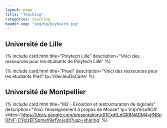 ```yaml
---
layout: page
title: "Teaching"
categories: teaching
header-img: "img/bg/keyboard.jpg"
---
```


## Université de Lille

{% include card.html
    title="Polytech Lille"
    description="Voici des ressources pour les étudiants de Polytech Lille"
%}

{% include card.html
    title="Preel"
    description="Voici des ressources pour les étudiants Prell"
    tp='lille/JeuDeCarte'
%}

## Université de Montpellier

{% include card.html
    title="M2 - Évolution et restructuration de logiciels"
    description="Voici l'enseignement à propos de Moose"
    tp='mtp/VisuRCA'
    slides='https://docs.google.com/presentation/d/1Cxd9_dQRRNADM4vjfNBpIEfyF-CYolzEFSpmeh9efVo/edit?usp=sharing'
%}

